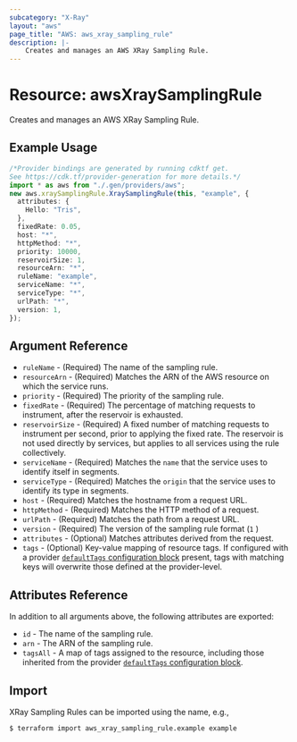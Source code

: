 ```yaml
---
subcategory: "X-Ray"
layout: "aws"
page_title: "AWS: aws_xray_sampling_rule"
description: |-
    Creates and manages an AWS XRay Sampling Rule.
---
```


# Resource: awsXraySamplingRule

Creates and manages an AWS XRay Sampling Rule.

## Example Usage

```typescript
/*Provider bindings are generated by running cdktf get.
See https://cdk.tf/provider-generation for more details.*/
import * as aws from "./.gen/providers/aws";
new aws.xraySamplingRule.XraySamplingRule(this, "example", {
  attributes: {
    Hello: "Tris",
  },
  fixedRate: 0.05,
  host: "*",
  httpMethod: "*",
  priority: 10000,
  reservoirSize: 1,
  resourceArn: "*",
  ruleName: "example",
  serviceName: "*",
  serviceType: "*",
  urlPath: "*",
  version: 1,
});

```

## Argument Reference

* `ruleName` - (Required) The name of the sampling rule.
* `resourceArn` - (Required) Matches the ARN of the AWS resource on which the service runs.
* `priority` - (Required) The priority of the sampling rule.
* `fixedRate` - (Required) The percentage of matching requests to instrument, after the reservoir is exhausted.
* `reservoirSize` - (Required) A fixed number of matching requests to instrument per second, prior to applying the fixed rate. The reservoir is not used directly by services, but applies to all services using the rule collectively.
* `serviceName` - (Required) Matches the `name` that the service uses to identify itself in segments.
* `serviceType` - (Required) Matches the `origin` that the service uses to identify its type in segments.
* `host` - (Required) Matches the hostname from a request URL.
* `httpMethod` - (Required) Matches the HTTP method of a request.
* `urlPath` - (Required) Matches the path from a request URL.
* `version` - (Required) The version of the sampling rule format (`1` )
* `attributes` - (Optional) Matches attributes derived from the request.
* `tags` - (Optional) Key-value mapping of resource tags. If configured with a provider [`defaultTags` configuration block](https://registry.terraform.io/providers/hashicorp/aws/latest/docs#default_tags-configuration-block) present, tags with matching keys will overwrite those defined at the provider-level.

## Attributes Reference

In addition to all arguments above, the following attributes are exported:

* `id` - The name of the sampling rule.
* `arn` - The ARN of the sampling rule.
* `tagsAll` - A map of tags assigned to the resource, including those inherited from the provider [`defaultTags` configuration block](https://registry.terraform.io/providers/hashicorp/aws/latest/docs#default_tags-configuration-block).

## Import

XRay Sampling Rules can be imported using the name, e.g.,

```console
$ terraform import aws_xray_sampling_rule.example example
```
